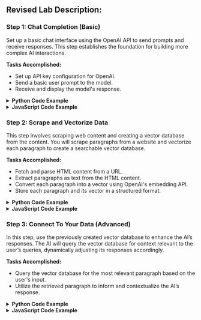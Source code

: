 
## Revised Lab Description:

### Step 1: Chat Completion (Basic)
Set up a basic chat interface using the OpenAI API to send prompts and receive responses. This step establishes the foundation for building more complex AI interactions.

**Tasks Accomplished:**
- Set up API key configuration for OpenAI.
- Send a basic user prompt to the model.
- Receive and display the model's response.

<details>
<summary><strong>Python Code Example</strong></summary>

```python
import openai

# Set your OpenAI API key
openai.api_key = 'your-api-key'

response = openai.ChatCompletion.create(
  model="gpt-3.5-turbo",
  messages=[
      {"role": "system", "content": "You are a helpful AI."},
      {"role": "user", "content": "I'm looking for a book recommendation."}
  ]
)

print(response['choices'][0]['message']['content'])
```

</details>

<details>
<summary><strong>JavaScript Code Example</strong></summary>

```javascript
const { Configuration, OpenAIApi } = require("openai");

const configuration = new Configuration({
  apiKey: process.env.OPENAI_API_KEY,
});
const openai = new OpenAIApi(configuration);

async function chatCompletion() {
  try {
    const response = await openai.createChatCompletion({
      model: "gpt-3.5-turbo",
      messages: [
        { role: "system", content: "You are a helpful AI." },
        { role: "user", content: "I'm looking for a book recommendation." }
      ]
    });
    console.log(response.data.choices[0].message.content);
  } catch (error) {
    console.error(error);
  }
}

chatCompletion();
```

</details>

### Step 2: Scrape and Vectorize Data
This step involves scraping web content and creating a vector database from the content. You will scrape paragraphs from a website and vectorize each paragraph to create a searchable vector database.

**Tasks Accomplished:**
- Fetch and parse HTML content from a URL.
- Extract paragraphs as text from the HTML content.
- Convert each paragraph into a vector using OpenAI's embedding API.
- Store each paragraph and its vector in a structured format.

<details>
<summary><strong>Python Code Example</strong></summary>

```python
import requests
from bs4 import BeautifulSoup
import openai

# Scrape content from a URL
def scrape_content(url):
    response = requests.get(url)
    soup = BeautifulSoup(response.text, 'html.parser')
    paragraphs = [p.text for p in soup.find_all('p')]
    return paragraphs

# Send paragraphs to OpenAI for vectorization and store them in the desired format
def vectorize_paragraphs(paragraphs):
    vector_data = []
    for paragraph in paragraphs:
        vector_response = openai.Embedding.create(
            input=paragraph,
            model="text-embedding-ada-002"
        )
        vector = vector_response['data'][0]['embedding']
        vector_data.append({'paragraph': paragraph, 'embedding': vector})
    return vector_data

# Example URL
url = "https://www.novelreads.com/latest-releases"
paragraphs = scrape_content(url)
vector_data = vectorize_paragraphs(paragraphs)
```

</details>

<details>
<summary><strong>JavaScript Code Example</strong></summary>

```javascript
const axios = require('axios');
const cheerio = require('cheerio');

async function scrapeContent(url) {
  const { data } = await axios.get(url);
  const $ = cheerio.load(data);
  const paragraphs = $('p').map((i, el) => $(el).text()).get();
  return paragraphs;
}

async function vectorizeParagraphs(paragraphs) {
  const vectorData = [];
  for (let paragraph of paragraphs) {
    // Simulate vectorization (actual API call needed)
    const vector = { paragraph: paragraph, embedding: "vector_placeholder" };
    vectorData.push(vector);
  }
  return vectorData;
}

const url = "https://www.novelreads.com/latest-releases";
scrapeContent(url).then(paragraphs => {
  vectorizeParagraphs(paragraphs).then(vectorData => {
    console.log(vectorData);
  });
});

```

</details>

### Step 3: Connect To Your Data (Advanced)
In this step, use the previously created vector database to enhance the AI’s responses. The AI will query the vector database for context relevant to the user’s queries, dynamically adjusting its responses accordingly.

**Tasks Accomplished:**
- Query the vector database for the most relevant paragraph based on the user's input.
- Utilize the retrieved paragraph to inform and contextualize the AI’s response.

<details>
<summary><strong>Python Code Example</strong></summary>

```python
import openai

# Function to fetch relevant context from vector database
def get_relevant_context(query, vector_data):
    # Example function that simulates fetching the most relevant paragraph
    return vector_data[0]['paragraph']  # Simplified example

# Retrieve relevant data to add context
relevant_context = get_relevant_context("latest bestsellers", vector_data)

response = openai.ChatCompletion.create(
  model="gpt-3.5-turbo",
  messages=[
      {"role": "system", "content": f"You are a helpful AI. {relevant_context}"},
      {"role": "user", "content": "Tell me about the latest bestsellers."}
  ]
)

print(response['choices'][0]['message']['content'])
```
</details>

<details>
<summary><strong>JavaScript Code Example</strong></summary>

```javascript
async function getRelevantContext(query, vectorData) {
  // Simulated function to fetch most relevant paragraph
  return vectorData[0].paragraph; // Simplified example
}

// Assume 'vectorData' is available and has the structure [{paragraph: 'text', embedding: [vector]}]
const relevantContext = getRelevantContext("latest bestsellers", vectorData);

// Simulate response from AI with the relevant context
console.log(`AI Response: You asked about ${relevantContext}`);
```

</details>